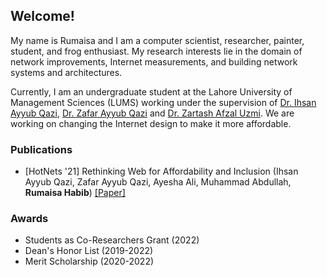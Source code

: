 ## Welcome!

My name is Rumaisa and I am a computer scientist, researcher, painter, student, and frog enthusiast. My research interests lie in the domain of network improvements, Internet measurements, and building network systems and architectures.

Currently, I am an undergraduate student at the Lahore University of Management Sciences (LUMS) working under the supervision of [Dr. Ihsan Ayyub Qazi](https://web.lums.edu.pk/~ihsan/), [Dr. Zafar Ayyub Qazi](https://web.lums.edu.pk/~zafar/) and [Dr. Zartash Afzal Uzmi](https://lums.edu.pk/lums_employee/713). We are working on changing the Internet design to make it more affordable. 

### Publications

- [HotNets '21] Rethinking Web for Affordability and Inclusion (Ihsan Ayyub Qazi, Zafar Ayyub Qazi, Ayesha Ali, Muhammad Abdullah, **Rumaisa Habib**) [[Paper]](https://dl.acm.org/doi/pdf/10.1145/3484266.3487376)


### Awards

- Students as Co-Researchers Grant (2022)
- Dean's Honor List (2019-2022)
- Merit Scholarship (2020-2022)
